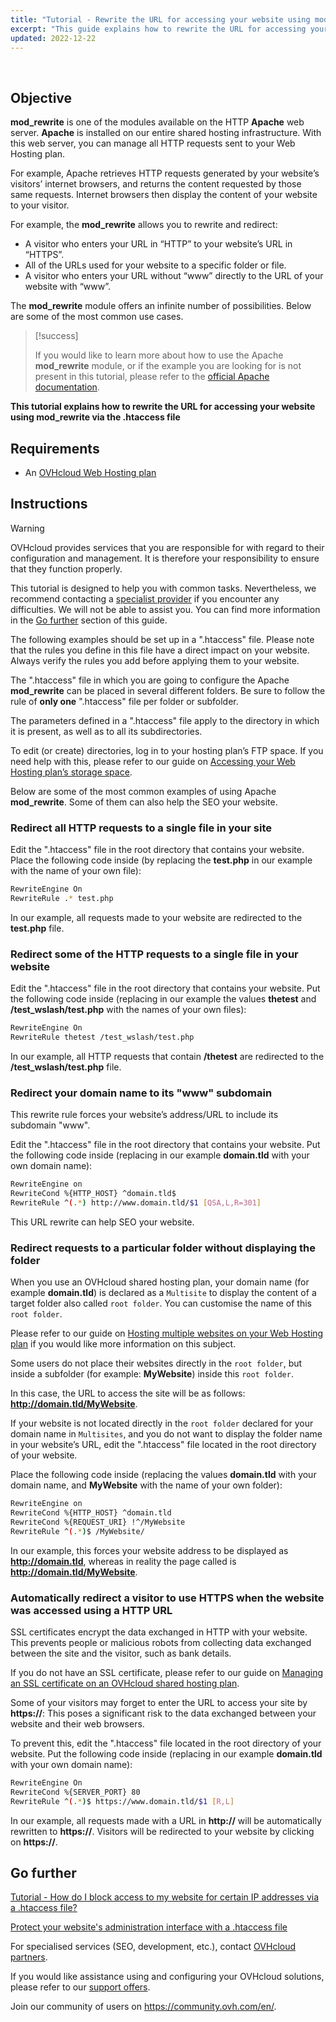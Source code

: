 ```yaml
---
title: "Tutorial - Rewrite the URL for accessing your website using mod_rewrite via the .htaccess file"
excerpt: "This guide explains how to rewrite the URL for accessing your website using mod_rewrite via the .htaccess file"
updated: 2022-12-22
---
```


  
## Objective

**mod_rewrite** is one of the modules available on the HTTP **Apache** web server. **Apache** is installed on our entire shared hosting infrastructure. With this web server, you can manage all HTTP requests sent to your Web Hosting plan.

For example, Apache retrieves HTTP requests generated by your website’s visitors’ internet browsers, and returns the content requested by those same requests. Internet browsers then display the content of your website to your visitor.

For example, the **mod_rewrite** allows you to rewrite and redirect:

- A visitor who enters your URL in “HTTP” to your website’s URL in “HTTPS”.
- All of the URLs used for your website to a specific folder or file.
- A visitor who enters your URL without “www” directly to the URL of your website with “www”.

The **mod_rewrite** module offers an infinite number of possibilities. Below are some of the most common use cases.

> [!success]
>
> If you would like to learn more about how to use the Apache **mod_rewrite** module, or if the example you are looking for is not present in this tutorial, please refer to the [official Apache documentation](https://httpd.apache.org/docs/2.4/en/mod/mod_rewrite.html).
>

**This tutorial explains how to rewrite the URL for accessing your website using mod_rewrite via the .htaccess file**
  
## Requirements

- An [OVHcloud Web Hosting plan](https://www.ovhcloud.com/en-ca/web-hosting/)
  
## Instructions

> [!warning]
>
> OVHcloud provides services that you are responsible for with regard to their configuration and management. It is therefore your responsibility to ensure that they function properly.
>
> This tutorial is designed to help you with common tasks. Nevertheless, we recommend contacting a [specialist provider](https://partner.ovhcloud.com/en-ca/directory/) if you encounter any difficulties. We will not be able to assist you. You can find more information in the [Go further](#go-further) section of this guide.
>
>
> The following examples should be set up in a ".htaccess" file. Please note that the rules you define in this file have a direct impact on your website. Always verify the rules you add before applying them to your website.
>

The ".htaccess" file in which you are going to configure the Apache **mod_rewrite** can be placed in several different folders. Be sure to follow the rule of **only one** ".htaccess" file per folder or subfolder.

The parameters defined in a ".htaccess" file apply to the directory in which it is present, as well as to all its subdirectories.

To edit (or create) directories, log in to your hosting plan’s FTP space. If you need help with this, please refer to our guide on [Accessing your Web Hosting plan’s storage space](/pages/web_cloud/web_hosting/ftp_connection).

Below are some of the most common examples of using Apache **mod_rewrite**. Some of them can also help the SEO your website.

### Redirect all HTTP requests to a single file in your site

Edit the ".htaccess" file in the root directory that contains your website. Place the following code inside (by replacing the **test.php** in our example with the name of your own file):

```bash
RewriteEngine On
RewriteRule .* test.php
```

In our example, all requests made to your website are redirected to the **test.php** file.

### Redirect some of the HTTP requests to a single file in your website

Edit the ".htaccess" file in the root directory that contains your website. Put the following code inside (replacing in our example the values **thetest** and **/test_wslash/test.php** with the names of your own files):

```bash
RewriteEngine On
RewriteRule thetest /test_wslash/test.php
```

In our example, all HTTP requests that contain **/thetest** are redirected to the **/test_wslash/test.php** file.

### Redirect your domain name to its "www" subdomain

This rewrite rule forces your website’s address/URL to include its subdomain "www".

Edit the ".htaccess" file in the root directory that contains your website. Put the following code inside (replacing in our example **domain.tld** with your own domain name):

```bash
RewriteEngine on
RewriteCond %{HTTP_HOST} ^domain.tld$
RewriteRule ^(.*) http://www.domain.tld/$1 [QSA,L,R=301]
```

This URL rewrite can help SEO your website.

### Redirect requests to a particular folder without displaying the folder

When you use an OVHcloud shared hosting plan, your domain name (for example **domain.tld**) is declared as a `Multisite` to display the content of a target folder also called `root folder`. You can customise the name of this `root folder`.

Please refer to our guide on [Hosting multiple websites on your Web Hosting plan](/pages/web_cloud/web_hosting/multisites_configure_multisite) if you would like more information on this subject.

Some users do not place their websites directly in the `root folder`, but inside a subfolder (for example: **MyWebsite**) inside this `root folder`.

In this case, the URL to access the site will be as follows: **http://domain.tld/MyWebsite**.

If your website is not located directly in the `root folder` declared for your domain name in `Multisites`, and you do not want to display the folder name in your website’s URL, edit the ".htaccess" file located in the root directory of your website. 

Place the following code inside (replacing the values **domain.tld** with your domain name, and **MyWebsite** with the name of your own folder):

```bash
RewriteEngine on
RewriteCond %{HTTP_HOST} ^domain.tld
RewriteCond %{REQUEST_URI} !^/MyWebsite
RewriteRule ^(.*)$ /MyWebsite/
```

In our example, this forces your website address to be displayed as **http://domain.tld**, whereas in reality the page called is **http://domain.tld/MyWebsite**.

### Automatically redirect a visitor to use HTTPS when the website was accessed using a HTTP URL 

SSL certificates encrypt the data exchanged in HTTP with your website. This prevents people or malicious robots from collecting data exchanged between the site and the visitor, such as bank details.

If you do not have an SSL certificate, please refer to our guide on [Managing an SSL certificate on an OVHcloud shared hosting plan](/pages/web_cloud/web_hosting/ssl_on_webhosting).

Some of your visitors may forget to enter the URL to access your site by **https://**: This poses a significant risk to the data exchanged between your website and their web browsers.

To prevent this, edit the ".htaccess" file located in the root directory of your website. Put the following code inside (replacing in our example **domain.tld** with your own domain name):

```bash
RewriteEngine On
RewriteCond %{SERVER_PORT} 80
RewriteRule ^(.*)$ https://www.domain.tld/$1 [R,L]
```

In our example, all requests made with a URL in **http://** will be automatically rewritten to **https://**. Visitors will be redirected to your website by clicking on **https://**.

## Go further <a name="go-further"></a>

[Tutorial - How do I block access to my website for certain IP addresses via a .htaccess file?](/pages/web_cloud/web_hosting/htaccess_how_to_block_a_specific_ip_address_from_accessing_your_website)

[Protect your website's administration interface with a .htaccess file](/pages/web_cloud/web_hosting/htaccess_protect_directory_by_password)

For specialised services (SEO, development, etc.), contact [OVHcloud partners](https://partner.ovhcloud.com/en-ca/directory/).

If you would like assistance using and configuring your OVHcloud solutions, please refer to our [support offers](https://www.ovhcloud.com/en-ca/support-levels/).

Join our community of users on <https://community.ovh.com/en/>.